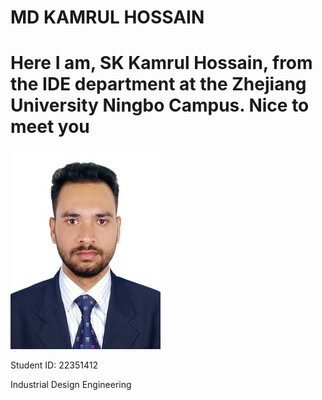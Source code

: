 # MD KAMRUL HOSSAIN
# Here I am, SK Kamrul Hossain, from the IDE department at the Zhejiang University Ningbo Campus. Nice to meet you
![](image/photo.jpg)

Student ID: 22351412

Industrial Design Engineering
